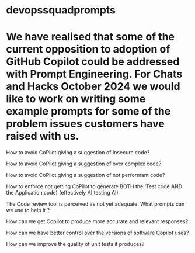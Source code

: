 # devopssquadprompts

# We have realised that some of the current opposition to adoption of GitHub Copilot could be addressed with Prompt Engineering. For Chats and Hacks October 2024 we would like to work on writing some example prompts for some of the problem issues customers have raised with us. 

How to avoid  CoPilot giving a suggestion of Insecure code?

How to avoid CoPilot giving a suggestion of over complex code?

How to avoid CoPilot giving a suggestion of not performant code?

How to enforce not getting CoPilot to generate BOTH the ‘Test code AND the Application code) (effectively AI testing AI)

The Code review tool is perceived as not yet adequate.  What prompts can we use to help it ?

How can we get Copilot to produce more accurate and relevant responses? 

How can we have better control over the versions of software Copilot uses? 

How can we improve the quality of unit tests it produces? 
